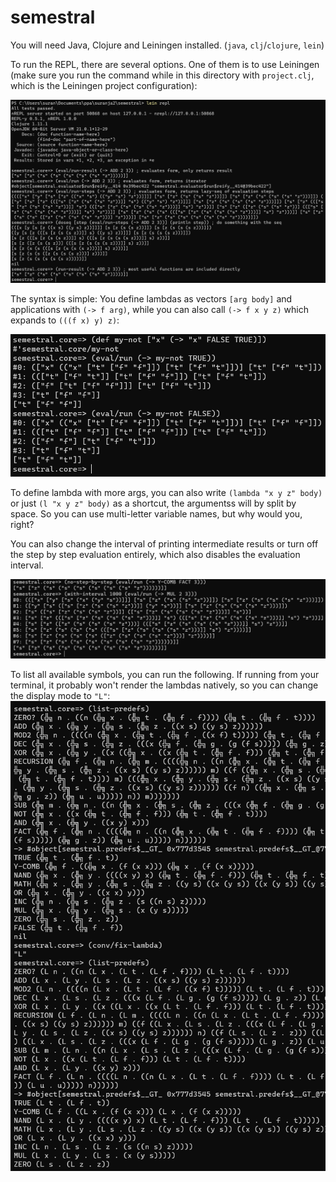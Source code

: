 # semestral

You will need Java, Clojure and Leiningen installed. (`java`, `clj`/`clojure`, `lein`)

To run the REPL, there are several options. One of them is to use Leiningen (make sure you run the command
while in this directory with `project.clj`, which is the Leiningen project configuration):

![usage](img.png)

The syntax is simple: You define lambdas as vectors `[arg body]` and applications with `(-> f arg)`, while
you can also call `(-> f x y z)` which expands to `(((f x) y) z)`:

![img.png](syntax.png)

To define lambda with more args, you can also write `(lambda "x y z" body)` or just `(l "x y z" body)` as
a shortcut, the argumentss will by split by space. So you can use multi-letter variable names, but why would you, right?

You can also change the interval of printing intermediate results or turn off the step by step
evaluation entirely, which also disables the evaluation interval.

![img.png](options.png)

To list all available symbols, you can run the following. If running from your terminal, it probably won't render
the lambdas natively, so you can change the display mode to `"L"`:
![img.png](predefs.png)
